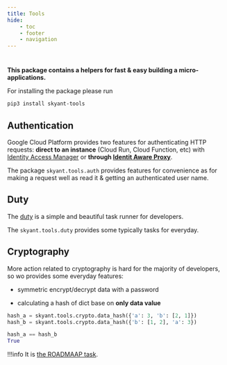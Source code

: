 ```yaml
---
title: Tools
hide:
    - toc
    - footer
    - navigation
---
```



#

__This package contains a helpers for fast & easy building a micro-applications.__

For installing the package please run

```bash linenums='1'
pip3 install skyant-tools
```

## Authentication

Google Cloud Platform provides two features for authenticating HTTP requests:
__direct to an instance__ (Cloud Run, Cloud Function, etc) with
[Identity Access Manager](https://cloud.google.com/iam) or __through
[Identit Aware Proxy](https://cloud.google.com/iap)__.

The package ```skyant.tools.auth``` provides features for convenience as for making a request 
well as read it & getting an authenticated user name.


## Duty

The [duty](https://pypi.org/project/duty/) is a simple and beautiful task runner for developers.

The ```skyant.tools.duty``` provides some typically tasks for everyday.


## Cryptography

More action related to cryptography is hard for the majority of developers, so wo provides some
everyday features:

- symmetric encrypt/decrypt data with a password

- calculating a hash of dict base on __only data value__

```py linenums='1' title='example'
hash_a = skyant.tools.crypto.data_hash({'a': 3, 'b': [2, 1]})
hash_b = skyant.tools.crypto.data_hash({'b': [1, 2], 'a': 3})

hash_a == hash_b
True
```

!!!info
    It is [the ROADMAAP task](https://gitlab.com/skyant/python/tools/-/issues/2).

